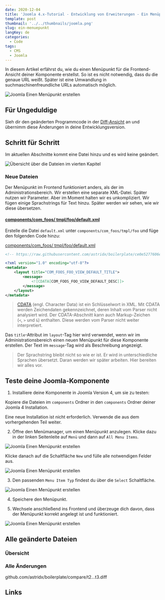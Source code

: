 ```yaml
---
date: 2020-12-04
title: 'Joomla 4.x-Tutorial - Entwicklung von Erweiterungen - Ein Menüpunkt'
template: post
thumbnail: '../../thumbnails/joomla.png'
slug: ein-menuepunkt
langKey: de
categories:
  - Code
tags:
  - CMS
  - Joomla
---
```


In diesem Artikel erfährst du, wie du einen Menüpunkt für die Frontend-Ansicht deiner Komponente erstellst. So ist es nicht notwendig, dass du die genaue URL weißt. Später ist eine Umwandlung in suchmaschinenfreundliche URLs automatisch möglich.

![Joomla Einen Menüpunkt erstellen](/images/j4x4x2.png)

## Für Ungeduldige

Sieh dir den geänderten Programmcode in der [Diff-Ansicht](https://github.com/astridx/boilerplate/compare/t2...t3) an und übernimm diese Änderungen in deine Entwicklungsversion.

## Schritt für Schritt

Im aktuellen Abschnitte kommt eine Datei hinzu und es wird keine geändert.

![Übersicht über die Dateien im vierten Kapitel](/images/j4xvier.png)

### Neue Dateien

Der Menüpunkt im Frontend funktioniert anders, als der im Administrationsbereich. Wir erstellen eine separate XML-Datei. Später nutzen wir Parameter. Aber im Moment halten wir es unkompliziert. Wir fügen einige Sprachstrings für Text hinzu. Später werden wir sehen, wie wir diese übersetzen.

#### [components/com_foos/ tmpl/foo/default.xml](https://github.com/astridx/boilerplate/compare/t2...t3#diff-35fa310ee8efa91ecb0e9f7c604d413f)

Erstelle die Datei `default.xml` unter `components/com_foos/tmpl/foo` und füge den folgenden Code hinzu:

[components/com_foos/ tmpl/foo/default.xml](https://github.com/astridx/boilerplate/blob/0b9e39042dea67221aabcda2d226b0b8816cabd6/src/components/com_foos/tmpl/foo/default.xml)

```xml {numberLines: -2}
<!-- https://raw.githubusercontent.com/astridx/boilerplate/ce0e5277606e146de4044e6fa0c54af836bd7dd9/src/components/com_foos/tmpl/foo/default.xml -->

<?xml version="1.0" encoding="utf-8"?>
<metadata>
	<layout title="COM_FOOS_FOO_VIEW_DEFAULT_TITLE">
		<message>
			<![CDATA[COM_FOOS_FOO_VIEW_DEFAULT_DESC]]>
		</message>
	</layout>
</metadata>

```

> [CDATA](https://de.wikipedia.org/w/index.php?title=CDATA&oldid=189251190) (engl. Character Data) ist ein Schlüsselwort in XML. Mit CDATA werden Zeichendaten gekennzeichnet, deren Inhalt vom Parser nicht analysiert wird. Der CDATA-Abschnitt kann auch Markup-Zeichen (`<`, `>` und `&`) enthalten. Diese werden vom Parser nicht weiter interpretiert.

Das `title`-Attribut im `layout`-Tag hier wird verwendet, wenn wir im Administrationsbereich einen neuen Menüpunkt für diese Komponente erstellen.
Der Text im `message`-Tag wird als Beschreibung angezeigt.

> Der Sprachstring bleibt nicht so wie er ist. Er wird in unterschiedliche Sprachen übersetzt. Daran werden wir später arbeiten. Hier bereiten wir alles vor.

## Teste deine Joomla-Komponente

1. Installiere deine Komponente in Joomla Version 4, um sie zu testen:

Kopiere die Dateien im `components` Ordner in den `components` Ordner deiner Joomla 4 Installation.

Eine neue Installation ist nicht erforderlich. Verwende die aus dem vorhergehenden Teil weiter.

2. Öffne den Menümanager, um einen Menüpunkt anzulegen. Klicke dazu in der linken Seitenleite auf `Menü` und dann auf `All Menu Items`.

![Joomla Einen Menüpunkt erstellen](/images/j4x4x1.png)

Klicke danach auf die Schaltfläche `New` und fülle alle notwendigen Felder aus.

![Joomla Einen Menüpunkt erstellen](/images/j4x4x2.png)

3. Den passenden `Menu Item Typ` findest du über die `Select` Schaltfläche.

![Joomla Einen Menüpunkt erstellen](/images/j4x4x3.png)

4. Speichere den Menüpunkt.

5. Wechsele anschließend ins Frontend und überzeuge dich davon, dass der Menüpunkt korrekt angelegt ist und funktioniert.

![Joomla Einen Menüpunkt erstellen](/images/j4x4x4.png)

## Alle geänderte Dateien

### Übersicht

### Alle Änderungen

github.com/astridx/boilerplate/compare/t2...t3.diff

## Links
